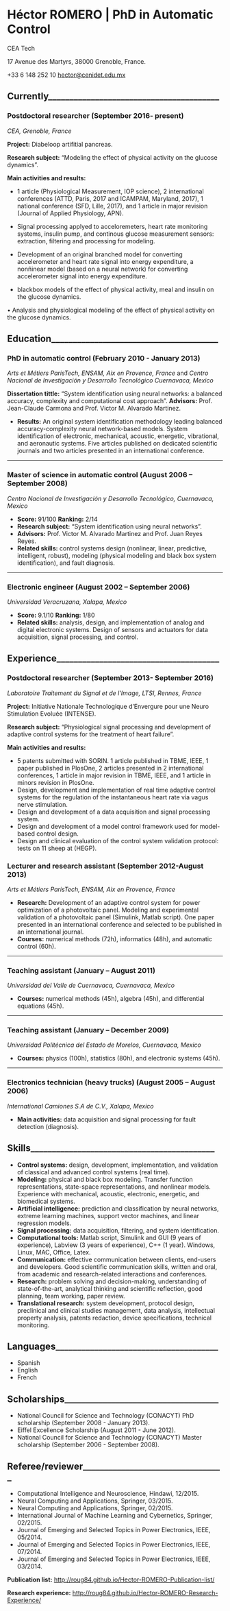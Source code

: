 #  Héctor ROMERO | PhD in Automatic Control 
CEA Tech

17 Avenue des Martyrs, 38000 Grenoble, France.

+33 6 148 252 10                   hector@cenidet.edu.mx
## Currently________________________________________
### Postdoctoral researcher (September 2016- present)
_CEA, Grenoble, France_

**Project:** Diabeloop artifitial pancreas.

**Research subject:** “Modeling the effect of physical activity on the glucose dynamics”.

**Main activities and results:**
*	1 article (Physiological Measurement, IOP science), 2 international conferences (ATTD, Paris, 2017 and ICAMPAM, Maryland, 2017), 1 national conference (SFD, Lille, 2017), and 1 article in major revision (Journal of Applied Physiology, APN).

* Signal processing applyed to acceloremeters, heart rate monitoring systems, insulin pump, and continous glucose measurement sensors: extraction, filtering and processing for modeling.

* Development of an original branched model for converting accelerometer and heart rate signal into energy expenditure, a nonñinear model (based on a neural network) for converting accelerometer signal into energy expenditure.

* blackbox models of the effect of physical activity, meal and insulin on the glucose dynamics.

•	Analysis and physiological modeling of the effect of physical activity on the glucose dynamics.

## Education_______________________________________
### PhD in automatic control  				 	          (February 2010 - January 2013)
_Arts et Métiers ParisTech, ENSAM, Aix en Provence, France_ and _Centro Nacional de Investigación y Desarrollo Tecnológico	          		  Cuernavaca, Mexico_  

**Dissertation tittle:** “System identification using neural networks: a balanced accuracy, complexity and computational cost approach”.
**Advisors:** Prof. Jean-Claude Carmona and Prof. Victor M. Alvarado Martinez.
*	**Results:** An original system identification methodology leading balanced accuracy-complexity neural network-based models. System identification of electronic, mechanical, acoustic, energetic, vibrational, and aeronautic systems. Five articles published on dedicated scientific journals and two articles presented in an international conference.

***

### Master of science in automatic control	                                 (August 2006 – September 2008)
_Centro Nacional de Investigación y Desarrollo Tecnológico, Cuernavaca, Mexico_ 
*	**Score:** 91/100           **Ranking:** 2/14
*	**Research subject:** “System identification using neural networks”.
*	**Advisors:**  Prof. Victor M. Alvarado Martinez and Prof. Juan Reyes Reyes.
*	**Related skills:** control systems design (nonlinear, linear, predictive, intelligent, robust), modeling (physical modeling and black box system identification), and fault diagnosis.

***

### Electronic engineer	                                         	       	         (August 2002 – September 2006) 
_Universidad Veracruzana, Xalapa, Mexico_ 
*	**Score:** 9.1/10             **Ranking:** 1/80
*	**Related skills:** analysis, design, and implementation of analog and digital electronic systems. Design of sensors and actuators for data acquisition, signal processing, and control. 

## Experience______________________________________
### Postdoctoral researcher (September 2013- September 2016)
_Laboratoire Traitement du Signal et de l'Image, LTSI, Rennes, France_

**Project:** Initiative Nationale Technologique d’Envergure pour une Neuro Stimulation Evoluée (INTENSE).

**Research subject:** “Physiological signal processing and development of adaptive control systems for the treatment of heart failure”.

**Main activities and results:**
*	5 patents submitted with SORIN. 1 article published in TBME, IEEE, 1 paper published in PlosOne, 2 articles presented in 2 international conferences, 1 article in major revision in TBME, IEEE, and 1 article in minors revision in PlosOne.
*	Design, development and implementation of real time adaptive control systems for the regulation of the instantaneous heart rate via vagus nerve stimulation. 
*	Design and development of a data acquisition and signal processing system.
*	Design and development of a model control framework used for model-based control design.
*	Design and clinical evaluation of the control system validation protocol: tests on 11 sheep at (HEGP).

### Lecturer and research assistant				         		 (September 2012-August 2013)
_Arts et Métiers ParisTech, ENSAM, Aix en Provence, France_ 
*	**Research:** Development of an adaptive control system for power optimization of a photovoltaic panel. Modeling and experimental validation of a photovoltaic panel (Simulink, Matlab script). One paper presented in an international conference and selected to be published in an international journal.  
*	**Courses:** numerical methods (72h), informatics (48h), and automatic control (60h).

***

### Teaching assistant 					                  	           (January – August 2011)
_Universidad del Valle de Cuernavaca, Cuernavaca, Mexico_
*	**Courses:** numerical methods (45h), algebra (45h), and differential equations (45h). 

***

### Teaching assistant                                                       		  	      (January – December 2009)
_Universidad Politécnica del Estado de Morelos, Cuernavaca, Mexico_
*	**Courses:** physics (100h), statistics (80h), and electronic systems (45h). 

***

### Electronics technician (heavy trucks) 			            		    (August 2005 – August 2006)
_International Camiones S.A de C.V., Xalapa, Mexico_ 
*	**Main activities:** data acquisition and signal processing for fault detection (diagnosis).  

## Skills___________________________________________
*	**Control systems:** design, development, implementation, and validation of classical and advanced control systems (real time). 
*	**Modeling:** physical and black box modeling. Transfer function representations, state-space representations, and nonlinear models. Experience with mechanical, acoustic, electronic, energetic, and biomedical systems.  
*	**Artificial intelligence:** prediction and classification by neural networks, extreme learning machines, support vector machines, and linear regression models.
*	**Signal processing:** data acquisition, filtering, and system identification.
*	**Computational tools:** Matlab script, Simulink and GUI (9 years of experience), Labview (3 years of experience), C++ (1 year). Windows, Linux, MAC, Office, Latex.
*	**Communication:** effective communication between clients, end-users and developers. Good scientific communication skills, written and oral, from academic and research-related interactions and conferences. 
*	**Research:** problem solving and decision-making, understanding of state-of-the-art, analytical thinking and scientific reflection, good planning, team working, paper review.
*	**Translational research:** system development, protocol design, preclinical and clinical studies management, data analysis, intellectual property analysis, patents redaction, device specifications, technical monitoring. 

## Languages______________________________________
* Spanish				       
* English		  	             
* French

## Scholarships____________________________________
*	National Council for Science and Technology (CONACYT) PhD scholarship (September 2008 - January 2013).
*	Eiffel Excellence Scholarship (August 2011 - June 2012).
*	National Council for Science and Technology (CONACYT) Master scholarship (September 2006 - September 2008).

## Referee/reviewer_________________________________
*	Computational Intelligence and Neuroscience, Hindawi, 12/2015.
*	Neural Computing and Applications, Springer, 03/2015.
*	Neural Computing and Applications, Springer, 02/2015.
*	International Journal of Machine Learning and Cybernetics, Springer, 02/2015.
*	Journal of Emerging and Selected Topics in Power Electronics, IEEE, 05/2014.
*	Journal of Emerging and Selected Topics in Power Electronics, IEEE, 07/2014.
*	Journal of Emerging and Selected Topics in Power Electronics, IEEE, 03/2014.

**Publication list:** http://roug84.github.io/Hector-ROMERO-Publication-list/

**Research experience:** http://roug84.github.io/Hector-ROMERO-Research-Experience/
